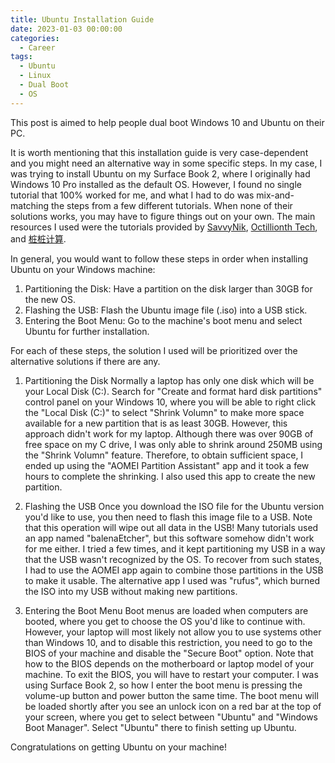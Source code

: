 ```yaml
---
title: Ubuntu Installation Guide
date: 2023-01-03 00:00:00
categories:
  - Career
tags:
  - Ubuntu
  - Linux
  - Dual Boot
  - OS
---
```


This post is aimed to help people dual boot Windows 10 and Ubuntu on their PC.

It is worth mentioning that this installation guide is very case-dependent and you might need an alternative way in some specific steps. In my case, I was trying to install Ubuntu on my Surface Book 2, where I originally had Windows 10 Pro installed as the default OS. However, I found no single tutorial that 100% worked for me, and what I had to do was mix-and-matching the steps from a few different tutorials. When none of their solutions works, you may have to figure things out on your own. The main resources I used were the tutorials provided by [SavvyNik](https://youtu.be/GXxTxBPKecQ), [Octillionth Tech](https://youtu.be/Kc4jUDu5_tk), and [桩桩计算](https://www.bilibili.com/video/BV11k4y1k7Li/).

In general, you would want to follow these steps in order when installing Ubuntu on your Windows machine:

1. Partitioning the Disk: Have a partition on the disk larger than 30GB for the new OS.
2. Flashing the USB: Flash the Ubuntu image file (.iso) into a USB stick.
3. Entering the Boot Menu: Go to the machine&#39;s boot menu and select Ubuntu for further installation.

For each of these steps, the solution I used will be prioritized over the alternative solutions if there are any.

1. Partitioning the Disk
   Normally a laptop has only one disk which will be your Local Disk (C:). Search for &#34;Create and format hard disk partitions&#34; control panel on your Windows 10, where you will be able to right click the &#34;Local Disk (C:)&#34; to select &#34;Shrink Volumn&#34; to make more space available for a new partition that is as least 30GB.
   However, this approach didn&#39;t work for my laptop. Although there was over 90GB of free space on my C drive, I was only able to shrink around 250MB using the &#34;Shrink Volumn&#34; feature. Therefore, to obtain sufficient space, I ended up using the &#34;AOMEI Partition Assistant&#34; app and it took a few hours to complete the shrinking. I also used this app to create the new partition.

2. Flashing the USB
   Once you download the ISO file for the Ubuntu version you&#39;d like to use, you then need to flash this image file to a USB. Note that this operation will wipe out all data in the USB! Many tutorials used an app named &#34;balenaEtcher&#34;, but this software somehow didn&#39;t work for me either. I tried a few times, and it kept partitioning my USB in a way that the USB wasn&#39;t recognized by the OS. To recover from such states, I had to use the AOMEI app again to combine those partitions in the USB to make it usable.
   The alternative app I used was &#34;rufus&#34;, which burned the ISO into my USB without making new partitions.

3. Entering the Boot Menu
   Boot menus are loaded when computers are booted, where you get to choose the OS you&#39;d like to continue with. However, your laptop will most likely not allow you to use systems other than Windows 10, and to disable this restriction, you need to go to the BIOS of your machine and disable the &#34;Secure Boot&#34; option. Note that how to the BIOS depends on the motherboard or laptop model of your machine. To exit the BIOS, you will have to restart your computer.
   I was using Surface Book 2, so how I enter the boot menu is pressing the volume-up button and power button the same time. The boot menu will be loaded shortly after you see an unlock icon on a red bar at the top of your screen, where you get to select between &#34;Ubuntu&#34; and &#34;Windows Boot Manager&#34;. Select &#34;Ubuntu&#34; there to finish setting up Ubuntu.

Congratulations on getting Ubuntu on your machine!
